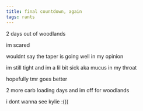 ```yaml
---
title: final countdown, again
tags: rants
---
```


2 days out of woodlands

im scared

wouldnt say the taper is going well in my opinion

im still tight and im a lil bit sick aka mucus in my throat

hopefully tmr goes better

2 more carb loading days and im off for woodlands

i dont wanna see kylie :(((
